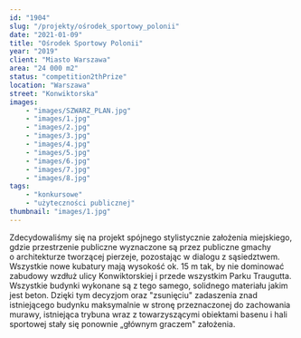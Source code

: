 ```yaml
---
id: "1904"
slug: "/projekty/ośrodek_sportowy_polonii"
date: "2021-01-09"
title: "Ośrodek Sportowy Polonii"
year: "2019"
client: "Miasto Warszawa"
area: "24 000 m2"
status: "competition2thPrize"
location: "Warszawa"
street: "Konwiktorska"
images: 
    - "images/SZWARZ_PLAN.jpg"
    - "images/1.jpg"
    - "images/2.jpg"
    - "images/3.jpg"
    - "images/4.jpg"    
    - "images/5.jpg"    
    - "images/6.jpg"    
    - "images/7.jpg"    
    - "images/8.jpg"    
tags: 
    - "konkursowe"
    - "użyteczności publicznej"
thumbnail: "images/1.jpg"
---
```

Zdecydowaliśmy się na projekt spójnego stylistycznie założenia miejskiego, gdzie przestrzenie publiczne wyznaczone są przez publiczne gmachy o architekturze tworzącej pierzeje, pozostając w dialogu z sąsiedztwem. Wszystkie nowe kubatury mają wysokość ok. 15 m tak, by nie dominować zabudowy wzdłuż ulicy Konwiktorskiej i przede wszystkim Parku Traugutta. Wszystkie budynki wykonane są z tego samego, solidnego materiału jakim jest beton. Dzięki tym decyzjom oraz "zsunięciu" zadaszenia znad istniejącego budynku maksymalnie w stronę przeznaczonej do zachowania murawy, istniejąca trybuna wraz z towarzyszącymi obiektami basenu i hali sportowej stały się ponownie „głównym graczem" założenia.

